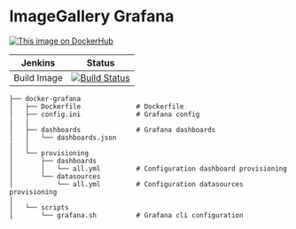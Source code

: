 # ImageGallery Grafana

[![This image on DockerHub](https://img.shields.io/docker/pulls/stuartshay/imagegallery-grafana.svg)](https://hub.docker.com/r/stuartshay/imagegallery-grafana/)


 Jenkins | Status  
------------ | -------------
Build Image  | [![Build Status](https://jenkins.navigatorglass.com/buildStatus/icon?job=ImageGallery-Infrastructure/imagegallery-grafana)](https://jenkins.navigatorglass.com/job/ImageGallery-Infrastructure/job/imagegallery-grafana/)

```
├── docker-grafana
│   ├── Dockerfile              # Dockerfile 
│   ├── config.ini              # Grafana config
|   |
│   ├── dashboards              # Grafana dashboards
│   │   └── dashboards.json
|   │
│   └── provisioning
│       ├── dashboards
│       │   └── all.yml         # Configuration dashboard provisioning
│       └── datasources
│           └── all.yml         # Configuration datasources provisioning
|
│   └── scripts
│       └── grafana.sh          # Grafana cli configuration
```
